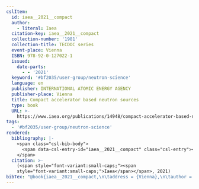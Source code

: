 ```yaml
---
cslItem:
  id: iaea__2021__compact
  author:
    - literal: Iaea
  citation-key: iaea__2021__compact
  collection-number: '1981'
  collection-title: TECDOC series
  event-place: Vienna
  ISBN: 978-92-0-127022-1
  issued:
    date-parts:
      - - '2021'
  keyword: '#bf2035/user-group/neutron-science'
  language: en
  publisher: INTERNATIONAL ATOMIC ENERGY AGENCY
  publisher-place: Vienna
  title: Compact accelerator based neutron sources
  type: book
  URL: >-
    https://www.iaea.org/publications/14948/compact-accelerator-based-neutron-sources
tags:
  - '#bf2035/user-group/neutron-science'
rendered:
  bibliography: |-
    <span class="csl-bib-body">
      <span data-csl-entry-id="iaea__2021__compact" class="csl-entry"><span class='author-bib'>Iaea</span>. <span class='date-bib'>(2021)</span>. <span class='title'><i><b><span style="font-style:normal;">Compact accelerator based neutron sources</span></b></i></span>. INTERNATIONAL ATOMIC ENERGY AGENCY. <span class='URL'><a href='https://www.iaea.org/publications/14948/compact-accelerator-based-neutron-sources'>LINK</a></span></span>
    </span>
  citation: >-
    (<span style="font-variant:small-caps;"><span
    style="font-variant:small-caps;">Iaea</span></span>, 2021)
bibTex: "@book{iaea__2021__compact,\n\taddress = {Vienna},\n\tauthor = {{Iaea}},\n\tnumber = {1981},\n\tseries = {TECDOC series},\n\tisbn = {978-92-0-127022-1},\n\tyear = {2021},\n\tpublisher = {INTERNATIONAL ATOMIC ENERGY AGENCY},\n\ttitle = {Compact accelerator based neutron sources},\n\turl = {https://www.iaea.org/publications/14948/compact-accelerator-based-neutron-sources},\n}\n\n"
---
```

